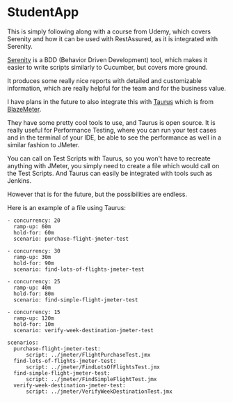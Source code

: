# StudentApp

This is simply following along with a course from Udemy, which covers
Serenity and how it can be used with RestAssured, as it is integrated
with Serenity.

[Serenity](http://www.thucydides.info/#/) is a BDD (Behavior Driven Development) tool, which makes
it easier to write scripts similarly to Cucumber, but covers more ground.

It produces some really nice reports with detailed and customizable
information, which are really helpful for the team and for the business
value.

I have plans in the future to also integrate this with [Taurus](https://gettaurus.org/) which is
from [BlazeMeter](https://www.blazemeter.com/mobile_version/index.php).

They have some pretty cool tools to use, and Taurus is open source. It
is really useful for Performance Testing, where you can run your test cases
and in the terminal of your IDE, be able to see the performance as well in
a similar fashion to JMeter.

You can call on Test Scripts with Taurus, so you won't have to recreate
anything with JMeter, you simply need to create a file which would call
on the Test Scripts. And Taurus can easily be integrated with tools such
as Jenkins.

However that is for the future, but the possibilities are endless.

Here is an example of a file using Taurus:

```
- concurrency: 20
  ramp-up: 60m
  hold-for: 60m
  scenario: purchase-flight-jmeter-test

- concurrency: 30
  ramp-up: 30m
  hold-for: 90m
  scenario: find-lots-of-flights-jmeter-test

- concurrency: 25
  ramp-up: 40m
  hold-for: 80m
  scenario: find-simple-flight-jmeter-test

- concurrency: 15
  ramp-up: 120m
  hold-for: 10m
  scenario: verify-week-destination-jmeter-test

scenarios:
  purchase-flight-jmeter-test:
      script: ../jmeter/FlightPurchaseTest.jmx
  find-lots-of-flights-jmeter-test:
      script: ../jmeter/FindLotsOfFlightsTest.jmx
  find-simple-flight-jmeter-test:
      script: ../jmeter/FindSimpleFlightTest.jmx
  verify-week-destination-jmeter-test:
      script: ../jmeter/VerifyWeekDestinationTest.jmx
```